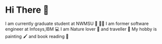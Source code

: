 # Hi There 👋

I am currently graduate student at NWMSU 🏫 👩‍🎓
I am former software engineer at Infosys,IBM 💻
I am Nature lover 🌳 and traveller 🛫
My hobby is painting 🖌️ and book reading 📘

